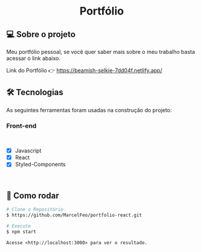 <h1 align="center">Portfólio
</h1>

## 💻 Sobre o projeto

Meu portfólio pessoal, se você quer saber mais sobre o meu trabalho basta acessar o link abaixo.

Link do Portfólio 👉 https://beamish-selkie-7dd04f.netlify.app/

## 🛠 Tecnologias

As seguintes ferramentas foram usadas na construção do projeto:

### **Front-end**

<br>

- [x] Javascript
- [x] React
- [x] Styled-Components

<br>

## 👷 Como rodar

```bash
# Clone o Repositório
$ https://github.com/MarcelFeo/portfolio-react.git
```

```bash
# Execute
$ npm start
```

```
Acesse <http://localhost:3000> para ver o resultado.
```

